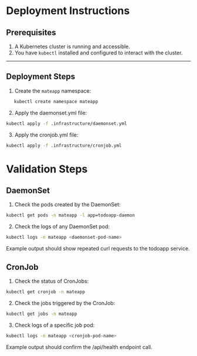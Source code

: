# Deployment Instructions

## Prerequisites
1. A Kubernetes cluster is running and accessible.
2. You have `kubectl` installed and configured to interact with the cluster.

---

## Deployment Steps

1. Create the `mateapp` namespace:
```bash
   kubectl create namespace mateapp
```
2. Apply the daemonset.yml file:
``` bash
kubectl apply -f .infrastructure/daemonset.yml
```
3. Apply the cronjob.yml file:
```bash
kubectl apply -f .infrastructure/cronjob.yml
```
# Validation Steps
## DaemonSet

1. Check the pods created by the DaemonSet:
```bash
kubectl get pods -n mateapp -l app=todoapp-daemon
```
2. Check the logs of any DaemonSet pod:
```bash
kubectl logs -n mateapp <daemonset-pod-name>
```
Example output should show repeated curl requests to the todoapp service.

## CronJob
1. Check the status of CronJobs:
```bash
kubectl get cronjob -n mateapp
```
2. Check the jobs triggered by the CronJob:
```bash
kubectl get jobs -n mateapp
```
3. Check logs of a specific job pod:
```bash
kubectl logs -n mateapp <cronjob-pod-name>
```
Example output should confirm the /api/health endpoint call.
